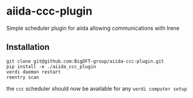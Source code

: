 # aiida-ccc-plugin

Simple scheduler plugin for aiida allowing communications with Irene

## Installation

```shell
git clone git@github.com:BigDFT-group/aiida-ccc-plugin.git
pip install -e ./aiida_ccc_plugin
verdi daemon restart
reentry scan
```

the `ccc` scheduler should now be available for any `verdi computer setup`
